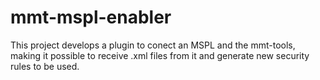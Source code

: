# mmt-mspl-enabler
This project develops a plugin to conect an MSPL and the mmt-tools, making it possible to receive .xml files from it and generate new security rules to be used.
